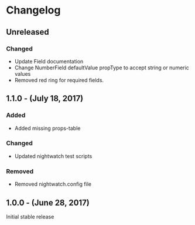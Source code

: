 Changelog
=========

Unreleased
----------
### Changed
* Update Field documentation
* Change NumberField defaultValue propType to accept string or numeric values
* Removed red ring for required fields.


1.1.0 - (July 18, 2017)
------------------
### Added
* Added missing props-table

### Changed
* Updated nightwatch test scripts

### Removed
* Removed nightwatch.config file

1.0.0 - (June 28, 2017)
------------------
Initial stable release
